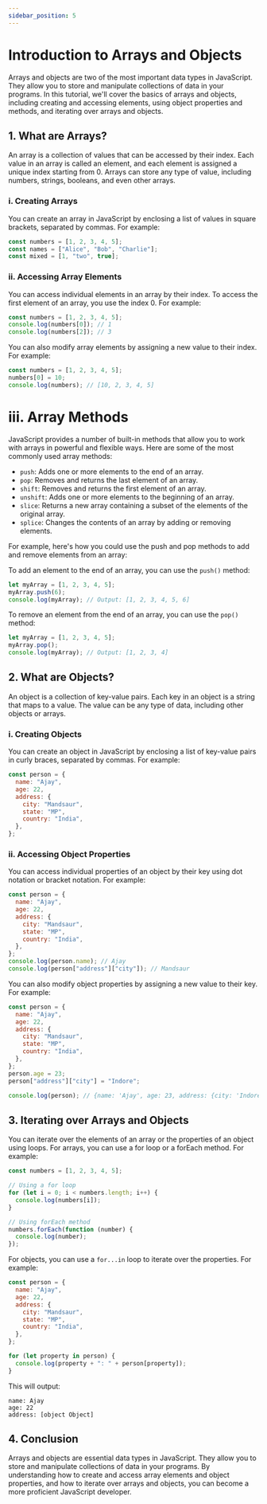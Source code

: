 ```yaml
---
sidebar_position: 5
---
```


# Introduction to Arrays and Objects

Arrays and objects are two of the most important data types in JavaScript. They allow you to store and manipulate collections of data in your programs. In this tutorial, we'll cover the basics of arrays and objects, including creating and accessing elements, using object properties and methods, and iterating over arrays and objects.

## 1. What are Arrays?

An array is a collection of values that can be accessed by their index. Each value in an array is called an element, and each element is assigned a unique index starting from 0. Arrays can store any type of value, including numbers, strings, booleans, and even other arrays.

### i. Creating Arrays

You can create an array in JavaScript by enclosing a list of values in square brackets, separated by commas. For example:

```js title="JavaScript"
const numbers = [1, 2, 3, 4, 5];
const names = ["Alice", "Bob", "Charlie"];
const mixed = [1, "two", true];
```

### ii. Accessing Array Elements

You can access individual elements in an array by their index. To access the first element of an array, you use the index 0. For example:

```js title="JavaScript"
const numbers = [1, 2, 3, 4, 5];
console.log(numbers[0]); // 1
console.log(numbers[2]); // 3
```

You can also modify array elements by assigning a new value to their index. For example:

```js title="JavaScript"
const numbers = [1, 2, 3, 4, 5];
numbers[0] = 10;
console.log(numbers); // [10, 2, 3, 4, 5]
```

# iii. Array Methods

JavaScript provides a number of built-in methods that allow you to work with arrays in powerful and flexible ways. Here are some of the most commonly used array methods:

- `push`: Adds one or more elements to the end of an array.
- `pop`: Removes and returns the last element of an array.
- `shift`: Removes and returns the first element of an array.
- `unshift`: Adds one or more elements to the beginning of an array.
- `slice`: Returns a new array containing a subset of the elements of the original array.
- `splice`: Changes the contents of an array by adding or removing elements.

For example, here's how you could use the push and pop methods to add and remove elements from an array:

To add an element to the end of an array, you can use the `push()` method:

```js title="JavaScript"
let myArray = [1, 2, 3, 4, 5];
myArray.push(6);
console.log(myArray); // Output: [1, 2, 3, 4, 5, 6]
```

To remove an element from the end of an array, you can use the `pop()` method:

```js title="JavaScript"
let myArray = [1, 2, 3, 4, 5];
myArray.pop();
console.log(myArray); // Output: [1, 2, 3, 4]
```

## 2. What are Objects?

An object is a collection of key-value pairs. Each key in an object is a string that maps to a value. The value can be any type of data, including other objects or arrays.

### i. Creating Objects

You can create an object in JavaScript by enclosing a list of key-value pairs in curly braces, separated by commas. For example:

```js title="JavaScript"
const person = {
  name: "Ajay",
  age: 22,
  address: {
    city: "Mandsaur",
    state: "MP",
    country: "India",
  },
};
```

### ii. Accessing Object Properties

You can access individual properties of an object by their key using dot notation or bracket notation. For example:

```js title="JavaScript"
const person = {
  name: "Ajay",
  age: 22,
  address: {
    city: "Mandsaur",
    state: "MP",
    country: "India",
  },
};
console.log(person.name); // Ajay
console.log(person["address"]["city"]); // Mandsaur
```

You can also modify object properties by assigning a new value to their key. For example:

```js title="JavaScript"
const person = {
  name: "Ajay",
  age: 22,
  address: {
    city: "Mandsaur",
    state: "MP",
    country: "India",
  },
};
person.age = 23;
person["address"]["city"] = "Indore";

console.log(person); // {name: 'Ajay', age: 23, address: {city: 'Indore', state: 'MP', scountry: 'India'}}
```

## 3. Iterating over Arrays and Objects

You can iterate over the elements of an array or the properties of an object using loops. For arrays, you can use a for loop or a forEach method. For example:

```js title="JavaScript"
const numbers = [1, 2, 3, 4, 5];

// Using a for loop
for (let i = 0; i < numbers.length; i++) {
  console.log(numbers[i]);
}

// Using forEach method
numbers.forEach(function (number) {
  console.log(number);
});
```

For objects, you can use a `for...in` loop to iterate over the properties. For example:

```js title="JavaScript"
const person = {
  name: "Ajay",
  age: 22,
  address: {
    city: "Mandsaur",
    state: "MP",
    country: "India",
  },
};

for (let property in person) {
  console.log(property + ": " + person[property]);
}
```

This will output:

```vbnet
name: Ajay
age: 22
address: [object Object]
```

## 4. Conclusion

Arrays and objects are essential data types in JavaScript. They allow you to store and manipulate collections of data in your programs. By understanding how to create and access array elements and object properties, and how to iterate over arrays and objects, you can become a more proficient JavaScript developer.
